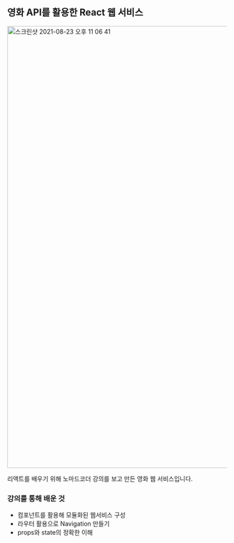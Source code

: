 <h2>영화 API를 활용한 React 웹 서비스</h2>

<img width="1013" alt="스크린샷 2021-08-23 오후 11 06 41" src="https://user-images.githubusercontent.com/74946505/130461584-9f60f4a6-7d19-47a9-905a-9fc578815361.png">

<p>리액트를 배우기 위해 노마드코더 강의를 보고 만든 영화 웹 서비스입니다.</p>

<h3>강의를 통해 배운 것</h3>
<ul>
  <li>컴포넌트를 활용해 모듈화된 웹서비스 구성 </li>
  <li>라우터 활용으로 Navigation 만들기</li>
  <li>props와 state의 정확한 이해</li>
</ul>

